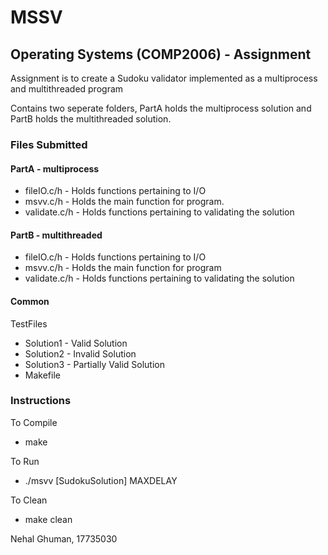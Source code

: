 # MSSV
## Operating Systems (COMP2006) - Assignment

Assignment is to create a Sudoku validator implemented as a multiprocess and multithreaded program

Contains two seperate folders, PartA holds the multiprocess solution and PartB holds the multithreaded solution.

### Files Submitted
#### PartA - multiprocess    
- fileIO.c/h - Holds functions pertaining to I/O    
- msvv.c/h - Holds the main function for program.    
- validate.c/h - Holds functions pertaining to validating the solution    
#### PartB - multithreaded   
- fileIO.c/h - Holds functions pertaining to I/O     
- msvv.c/h - Holds the main function for program     
- validate.c/h - Holds functions pertaining to validating the solution    
#### Common   
TestFiles
- Solution1 - Valid Solution    
- Solution2 - Invalid Solution    
- Solution3 - Partially Valid Solution     
- Makefile     
   
### Instructions
To Compile    
- make

To Run     
- ./msvv [SudokuSolution] MAXDELAY     

To Clean     
- make clean    

Nehal Ghuman, 17735030